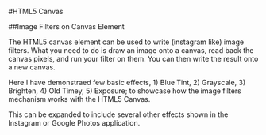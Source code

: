 #HTML5 Canvas

##Image Filters on Canvas Element

The HTML5 canvas element can be used to write (instagram like) image filters. What you need to do is draw an image onto a canvas, read back the canvas pixels, and run your filter on them. You can then write the result onto a new canvas.

Here I have demonstraed few basic effects, 1) Blue Tint, 2) Grayscale, 3) Brighten, 4) Old Timey, 5) Exposure; to showcase how the image filters mechanism works with the HTML5 Canvas.

This can be expanded to include several other effects shown in the Instagram or Google Photos application.
